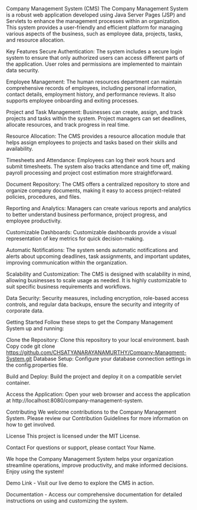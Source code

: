 Company Management System (CMS)
The Company Management System is a robust web application developed using Java Server Pages (JSP) and Servlets to enhance the management processes within an organization. This system provides a user-friendly and efficient platform for managing various aspects of the business, such as employee data, projects, tasks, and resource allocation.

Key Features
Secure Authentication: The system includes a secure login system to ensure that only authorized users can access different parts of the application. User roles and permissions are implemented to maintain data security.

Employee Management: The human resources department can maintain comprehensive records of employees, including personal information, contact details, employment history, and performance reviews. It also supports employee onboarding and exiting processes.

Project and Task Management: Businesses can create, assign, and track projects and tasks within the system. Project managers can set deadlines, allocate resources, and track progress in real time.

Resource Allocation: The CMS provides a resource allocation module that helps assign employees to projects and tasks based on their skills and availability.

Timesheets and Attendance: Employees can log their work hours and submit timesheets. The system also tracks attendance and time off, making payroll processing and project cost estimation more straightforward.

Document Repository: The CMS offers a centralized repository to store and organize company documents, making it easy to access project-related policies, procedures, and files.

Reporting and Analytics: Managers can create various reports and analytics to better understand business performance, project progress, and employee productivity.

Customizable Dashboards: Customizable dashboards provide a visual representation of key metrics for quick decision-making.

Automatic Notifications: The system sends automatic notifications and alerts about upcoming deadlines, task assignments, and important updates, improving communication within the organization.

Scalability and Customization: The CMS is designed with scalability in mind, allowing businesses to scale usage as needed. It is highly customizable to suit specific business requirements and workflows.

Data Security: Security measures, including encryption, role-based access controls, and regular data backups, ensure the security and integrity of corporate data.

Getting Started
Follow these steps to get the Company Management System up and running:

Clone the Repository: Clone this repository to your local environment.
bash
Copy code
git clone https://github.com/CHSATYANARAYANAMURTHY/Company-Managment-System.git
Database Setup: Configure your database connection settings in the config.properties file.

Build and Deploy: Build the project and deploy it on a compatible servlet container.

Access the Application: Open your web browser and access the application at http://localhost:8080/company-management-system.

Contributing
We welcome contributions to the Company Management System. Please review our Contribution Guidelines for more information on how to get involved.

License
This project is licensed under the MIT License.

Contact
For questions or support, please contact Your Name.

We hope the Company Management System helps your organization streamline operations, improve productivity, and make informed decisions. Enjoy using the system!

Demo Link - Visit our live demo to explore the CMS in action.

Documentation - Access our comprehensive documentation for detailed instructions on using and customizing the system.





